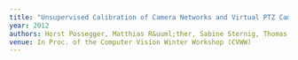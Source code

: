 ```yaml
---
title: "Unsupervised Calibration of Camera Networks and Virtual PTZ Cameras"
year: 2012
authors: Horst Possegger, Matthias R&uuml;ther, Sabine Sternig, Thomas Mauthner, Manfred Klopschitz, Peter M. Roth, Horst Bischof
venue: In Proc. of the Computer Vision Winter Workshop (CVWW)
---
```

